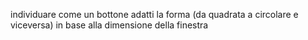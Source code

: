 individuare come un bottone adatti la forma (da quadrata a circolare e viceversa) in base alla dimensione della finestra
